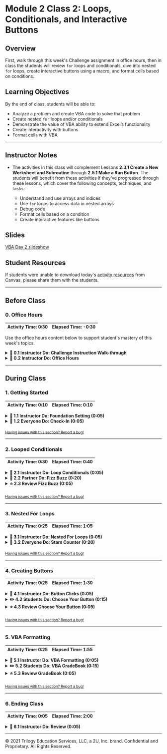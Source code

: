 # Module 2 Class 2: Loops, Conditionals, and Interactive Buttons


## Overview

First, walk through this week's Challenge assignment in office hours, then in class the students will review `for` loops and conditionals, dive into nested `for` loops, create interactive buttons using a macro, and format cells based on conditions.  

## Learning Objectives

By the end of class, students will be able to:

* Analyze a problem and create VBA code to solve that problem
* Create nested `for` loops and/or conditionals
* Demonstrate the value of VBA ability to extend Excel’s functionality
* Create interactivity with buttons
* Format cells with VBA

- - -

## Instructor Notes

* The activities in this class will complement Lessons **2.3.1 Create a New Worksheet and Subroutine** through **2.5.1 Make a Run Button**.  The students will benefit from these activities if they‘ve progressed through these lessons, which cover the following concepts, techniques, and tasks: 

    * Understand and use arrays and indices
    * Use `for` loops to access data in nested arrays
    * Debug code 
    * Format cells based on a condition
    * Create interactive features like buttons


## Slides

[VBA Day 2 slideshow](https://docs.google.com/presentation/d/1VXO2t8Py1FV2FWHqcIsdWlGIfCmT9JwmOCpQ4MQ1g4Y/edit?usp=sharing)

## Student Resources

If students were unable to download today's [activity resources](https://2u-data-curriculum-team.s3.amazonaws.com/data-viz-online-lesson-plans/02-Lessons/2-2-Student-Resources.zip) from Canvas, please share them with the students. 

- - - 

## Before Class

### 0. Office Hours

| Activity Time: 0:30       |  Elapsed Time:     -0:30  |
|---------------------------|---------------------------|

Use the office hours content below to support student's mastery of this week's topics.

<details>
  <summary><strong>📣 0.1 Instructor Do: Challenge Instruction Walk-through</strong></summary>

Open the Challenge in Canvas and go through the high-level instructions and requirements with your class. Be sure to check for understanding.

Open the Rubric in Canvas, go through the Mastery column with your class, and show how it maps back to the requirements for each deliverable. Be sure to check for understanding.

Review the following tips to ensure clarity on the Challenge:

For **Deliverable 1: Refactor VBA Code and Measure Performance**, students will refactor the solution from Module 2 to make the code run faster and improve efficiency.

Go over the [Module 2 solution VBA script](../../../01-Assignments/02-Wall-Street/Solution/async_solution.vbs) and compare it to the [VBA Challenge starter code](../../../01-Assignments/02-Wall-Street/Resources/challenge_starter_code.vbs). There are commented sections where students will be adding the refactored code.

This will be the first time that students will need to refactor code. Let them know that they will be doing this a lot in the coming weeks and after they finish the course.

Let the students know that refactoring is common on the job, as first attempts at code won’t always be the best way to accomplish a task. Sometimes, refactoring code that was written by someone else will be your entry point to working with the existing code at a job.

Students can think of refactoring as rewriting a draft of an essay. The first time we write code, our focus is on getting it to work correctly. After we’re done with the first “draft” of code, we can look to see how we could have accomplished the same task with different code, which may run more quickly or be easier to understand. Therefore, refactoring is the process of accomplishing the same task with our code, just more efficiently.

For **Deliverable 2: Written Analysis of Results**, the learners will write an analysis report in the repository README.md file, just like they did in Module 1.

Encourage your class to begin the Challenge as soon as possible, if they haven’t already, and to use the Learning Assistants channel and prescheduled Office Hours with their instructional team for help as they progress through their work. If they feel like they need context throughout the week to understand documentation or instructions, this is where they can get it.

Open the floor to discussion and be sure to answer any questions that students may have about the Challenge requirements before moving on to other areas of interest.
</details>

<details>
  <summary><strong> 📣 0.2 Instructor Do: Office Hours</strong></summary>

* Before you begin class, hold office hours. Office hours should be driven by students. Encourage students to take full advantage of office hours by reminding them that this is their time to ask questions and get assistance from instructional staff as they learn new concepts.

* Expect that students may ask for assistance. For example: 

  * Further review on a particular subject
  * Debugging assistance
  * Help with computer issues
  * Guidance with a particular tool

</details>


- - -

## During Class 

### 1. Getting Started

| Activity Time:       0:10 |  Elapsed Time:      0:10 |
|---------------------------|---------------------------|


<details>
  <summary><strong>📣 1.1 Instructor Do: Foundation Setting (0:05)</strong></summary>

* Welcome students to class.

* Direct students to post individual questions in the Zoom chat to be addressed by you and your TAs at the end of class.

* You may open the slideshow and use slides 1-7 to assist you as you walk through the foundation setting with your class. 

* **This Week - Deeper Dive with Excel:** Talk through the key skills that students will learn this week, and let them know that they are continuing to build on their data analyst skills. 

* **Today's Objectives:** Now, outline the concepts covered in today's lesson. Remind students that they can find the relevant activity files in the “Getting Ready for Class” page in their course content. 

</details>

<details>
  <summary><strong>🎉 1.2 Everyone Do: Check-In (0:05)</strong></summary>

* Ask the class the following questions and call on students for the answers:

    * **Q:** How are you feeling about your progress so far?

    * **A:** Let them know that we are starting to build their skill set. It’s also okay to feel overwhelmed as long as you don’t give up.

    * **Q:** How comfortable do you feel with this topic? 

    * **A:** Let's do "fist to five" together. If you are not feeling confident, hold up a fist (0). If you feel very confident, hold up an open hand (5).

</details>

<sub>[Having issues with this section? Report a bug!](https://bit.ly/2JYNema)</sub>

- - -

### 2. Looped Conditionals 

| Activity Time:  0:30 |  Elapsed Time: 0:40  |
|----------------------|----------------------|

<details>
  <summary><strong> 📣  2.1 Instructor Do: Loop Conditionals (0:05)</strong></summary>

* Let the students know that you are going to review looped conditionals. As a proficient developer, you’ll be familiar with this simple concept, but do not underestimate how critical it is for students to grasp.

* You may open up and use slides 8-17 to accompany this activity. 

* Open [01-Ins_LoopConditionals/Solved/conditional_loops.vbs](Activities/01-Ins_LoopConditionals/Solved/conditional_loops.vbs) and walk students through the code. Have them guess what it will do before running the code.

* Then, explain it line by line.

  * Start by pointing out the basic `for` loop structure.

  * Then, introduce the concept of the modulus to determine remainder.

  * Point out that we are using `if-else` statements to route the flow of logic depending on whether `i` is even or odd.

  * Point out that we need to include the `End If` and also the `Next i` to close each respective block.

  ![Images/01-Ins_LoopConditionals.png](Images/01-Ins_LoopConditionals.png)

* Once finished, send your completed file to students in Slack.

* Ask the class the following questions and call on students for the answers:

    * **Q:** Where have we used this before?

    * **A:** We used a looped conditional to check if the value of a cell in the first column was "DQ" when we looped through all the rows in Lesson 2.2.3.

    * **Q:** How does this activity equip us for the Challenge?

    * **A:** We will need to create a looped conditional to check what rows contain a specific stock index when we loop over all the rows.

    * **Q:** What can we do if we don't completely understand this?

    * **A:** We can refer to the lesson plan and reach out to the instructional staff.

* Answer any questions before proceeding to the student activity.

</details>

<details>
  <summary><strong>👥  2.2 Partner Do: Fizz Buzz (0:20)</strong></summary>
 
* In this exercise, the students will work in pairs on a very popular logic problem in coding, Fizzbuzz, which is often given in technical interviews across all programming languages. 

* Open the [Activities/02-Par_FizzBuzz/Solved/fizzbuzz.xlsm](Activities/02-Par_FizzBuzz/Solved/fizzbuzz.xlsm) file and run the code once so that they can see how it works.

  ![Images/02-Par_FizzBuzz-1.png](Images/02-Par_FizzBuzz.png)

* Explain the rules of the exercise at a high level:

  * If a number is divisible by just 3, then the code should print Fizz.

  * If a number is divisible by just 5, then the code should print Buzz.

  * If a number is divisible by both 3 and 5, then the code should print FizzBuzz.

* Make sure the students can download and open the [instructions](Activities/02-Par_FizzBuzz/README.md) and the [starter Excel file](Activities/02-Par_FizzBuzz/Unsolved/fizzbuzz.xlsm) from the AWS link. 

* Answer any questions before breaking the students out in pairs. 

* Divide students into groups of two. 

* Let students know that their group may be asked to share and walk through their work at the end of the activity.

</details>

<details>
  <summary><strong> ⭐ 2.3 Review Fizz Buzz (0:05)</strong></summary>

* Once time is up, ask for a group to walk through their solution. 

* To encourage participation, you can live code the VBA script and ask for groups to help you complete the code as you write it out.  

* If there are no volunteers, open the solution files found in [02-Par_FizzBuzz/Solved](Activities/02-Par_FizzBuzz/Solved) to guide the students. 

* Walk the students through the solution. As you do, be sure to explain:

  * We started the exercise by creating a basic `for` loop.

  * We then created a variable to track the value of the number in column 1.

  * We then created a series of `If-Then` statements. 
  
    * First, we started by checking for numbers that are divisible by both 3 and 5. It is important to start here because `If-Then` statements move from least specific to most specific: if a number is divisible by both 3 and 5, it is also divisible by 3. 
    * Next, we have to make sure our code handles the more specific scenarios: if a number is divisible by 3, then if a number is divisible by 5. 
    * Let the students know that this isn't an obvious solution; instead, it’s something that emerges as you approach your code.
    * Each of our `If-Then` statements triggers a change to `Cells(i, 2)` (column 2).

    ```vb
      ' Loop through the values in Column 1
      For i = 2 To 100

          'Set cell value to variable
          num = Cells(i, 1).Value


          ' Check if the number is divisible by 3 and 5....
          If (num Mod 3 = 0 And num Mod 5 = 0) Then

              ' If so, print Fizzbuzz
              Cells(i, 2).Value = "Fizzbuzz"

          ' Check if the number is divisible by just 3...
          ElseIf (num Mod 3 = 0) Then

              ' If so, print "Fizz"
              Cells(i, 2).Value = "Fizz"

          ' Check if the number is divisible by just 5...
          ElseIf (num Mod 5 = 0) Then

              ' If so, print "Buzz"
              Cells(i, 2).Value = "Buzz"

          End If

      Next i
    ```
* Send out the files to the solution [02-Par_FizzBuzz/Solved](Activities/02-Par_FizzBuzz/Solved) for students to refer to later.

* Ask the class the following questions and call on students for the answers: 

    * **Q:** What can we do if we don't completely understand this?

    * **A:** Break up the code in chunks. First, write an `If-Then` statement that checks if a number is only divisible by 3 and 5. Then, write an `If-Then` statement that checks if a number is only divisible by 3, and so on. 

* Answer any questions before proceeding to the next activity.

</details>

<sub>[Having issues with this section? Report a bug!](https://bit.ly/2IrRjPk)</sub>

- - - 

### 3. Nested For Loops

| Activity Time:  0:25 |  Elapsed Time: 1:05  |
|----------------------|----------------------|

<details>
  <summary><strong> 📣  3.1 Instructor Do: Nested For Loops (0:05)</strong></summary>

* Next, let the students know that they are going to continue working with `for` loops. For this demonstration, you'll review nested `for` loops. Like looped conditionals, this is an extremely important concept and one that can easily confuse students. Encourage them to focus on this section. 

* You may open up and use slides 18-25 to accompany this activity.

* Open the `vbs` code file and spreadsheet in the [Activities/03-Ins_NestedForLoops/Solved](Activities/03-Ins_NestedForLoops/Solved) folder and show both to the students. 

* Point out that in this example, we are looking to loop through both the rows and the columns of the spreadsheet. Try to highlight cells as you try to simulate the actions of each loop. Begin at the top left and move across the columns before proceeding to the next row.

  ![Images/03-Ins_NestedForLoops.png](Images/03-Ins_NestedForLoops.png)

* Once finished, send out the activity files [03-Ins_NestedForLoops/Solved](Activities/03-Ins_NestedForLoops/Solved) for students to refer to later.

* Encourage students to re-do the activity in their groups if they have time after the follwoing "Student Do" activity.

* Ask the class the following questions and call on students for the answers:

    * **Q:** Where have we used this before?

    * **A:** We created a nested `for` loop to loop through the tickers array and run the analysis with a `for` loop in Lesson 2.3.2.

    * **Q:** How does this activity equip us for the Challenge?

    * **A:** We won't need to create a nested `for` loop in the Challenge, but understanding the concepts of nested `for` loops is beneficial right now because we will use them later in modules using Python or JavaScript. 

    * **Q:** What can we do if we don't completely understand this?

    * **A:** We can refer to the lesson plan and reach out to the instructional staff.

* Answer any questions before proceeding to the student activity.
</details>

<details>
  <summary><strong>🎉 3.2 Everyone Do: Stars Counter (0:20)</strong></summary> 

* In this exercise, the students will have access to an Excel spreadsheet containing 50 rows of "review data" for two online language learning programs, Spanish and French. Using their knowledge of VBA, it is up to them to determine the total number of stars that each user gave their respective program, and then find the total number of stars both programs received.

  ![StarCounter Gif](Images/StarCounter.gif)

* Open the [star_counter.xlsm solution](Activities/04-Evr_StarsCounter/Solved/star_counter_with_VBA.xlsm) and run the macro to show them what they will be creating.

* Next, go over the [instructions](Activities/04-Evr_StarsCounter/README.md) with the students and check for understanding.

* Make sure the students can download and open the [instructions](Activities/04-Evr_StarsCounter/README.md), the [starter Excel file](Activities/04-Evr_StarsCounter/Unsolved/star_counter.xlsm), and the [starter VBS file](Activities/04-Evr_StarsCounter/Unsolved/star_counter_starter.vbs) from the AWS link.

* Let the students work on their solution for 5 minutes, then open the [starter VBS file](Activities/04-Evr_StarsCounter/Unsolved/star_counter_starter.vbs) and ask for volunteers to code for the variable to hold the `StarCounter` and for the `for` loop. 

  * If students are stuck, explain that the first `for` loop loops through rows 2 to 51.

* Let students continue working on their solution. After 5 minutes, ask for volunteers to code for the next steps: initializing the `StarCounter` and the second `for` loop. 

  * If students are stuck, explain that the second `for` loop loops through each star column (4-8).

* Let students continue working on their solution. After 5 minutes, ask for volunteers for the solution to the conditional statement and the code to print the total in column I. 

  * If students are stuck, let the students know that every time we find a "Full-Star" value within a column, we add one to our `StarCounter`; and outside the conditional statement, the value of `StarCounter` is placed within a new cell after the conclusion of the second loop, and then we move onto the next value in the first loop.

  ![Star Counter Basic](Images/StarCounter_Basic.png)

* If time permits, go over the bonus, but first ask for volunteers to come forward to share their answers to the following questions: 

    * **Q:** Who used VBA to determine the last row automatically?
    * **Q:** Who created the bar and line charts?

* For the bonus, open up [04-Evr_StarsCounter/star_counter_bonus.vbs](Activities/04-Evr_StarsCounter/Solved/star_counter_bonus.vbs) and run through the code with your class, fielding whatever questions they may have.

  * Point out that this part of the code, 

  ```vb
  ' Loop through each row
  for i = 2 to 51

  ```

  * can be replaced with this code.

  ```vb
  'Counts the number of rows
  lastrow = Cells(Rows.Count, 1).End(xlUp).Row
 
  ' Loop through each row
  ' Use lastrow variable instead of 51
  For i = 2 To lastrow

  ```

* Next, walk through creating the line and bar charts for the class. 

* Send out the solution files to the students. Then, ask the class the following questions and call on students for the answers:

    * **Q:** What can we do if we don't completely understand nested `for` loops?

    * **A:** We can refer to the lesson plan and do the Skill Drill at the end of the page in Lesson 2.3.2, and we can reach out to the instructional staff.   

* Answer any questions before proceeding to the next activity.


</details>

<sub>[Having issues with this section? Report a bug!](https://bit.ly/3eQZrEJ)</sub>

- - - 

### 4. Creating Buttons

| Activity Time:  0:25 |  Elapsed Time: 1:30  |
|----------------------|----------------------|

<details>
  <summary><strong> 📣 4.1 Instructor Do: Button Clicks (0:05)</strong></summary>

* For the next activity, let the students know that you are going to show them how to create form control buttons that will automate a macro when the button is clicked.

* You may open up and use slides 26-30 to accompany this activity.

* Open the spreadsheet in the [05-Ins_ButtonClicks](Activities/05-Ins_ButtonClicks/Solved) folder and show the students the VBS code and spreadsheet. 

* Next, return to the Developer tab to show students how to add a button to their spreadsheet. The Mac view is slightly different, so be sure to patiently support students on both operating systems. Click on the "Button" to create the button.

  ![Images/04-ButtonClicks_2.png](Images/04-ButtonClicks_2.png)

* Once the button is created, you will be asked to "Assign a Macro to the button.” You can choose to create a new macro or select an existing one. If you accidentally close this window, you can always return to it by right-clicking your button and selecting "Assign Macro." 

  ![Images/04-ButtonClicks_3.png](Images/04-ButtonClicks_3.png)

* After the button is created, click the button. You will see that the button is associated with a macro that simply prints "You clicked me" when pressed.

  ![Images/04-ButtonClicks_4.png](Images/04-ButtonClicks_4.png)

* Send out the activity files in the [05-Ins_ButtonClicks](Activities/05-Ins_ButtonClicks/Solved) folder for students to refer to later.

* Ask the class the following questions and call on students for the answers:

    * **Q:** Where have we used this before?

    * **A:** We created a form control button to clear the worksheet in Lesson 2.5.1.

    * **Q:** How does this activity equip us for the Challenge?

    * **A:** We will need to create form control buttons that ask us to clear the worksheet and run the analysis.

    * **Q:** What can we do if we don't completely understand this?

    * **A:** We can refer to the lesson plan and reach out to the instructional staff.

* Answer any questions before proceeding to the student activity.

</details>

<details>
  <summary><strong> ✏️ 4.2 Students Do: Choose Your Button (0:15)</strong></summary>

* In this exercise, the students will be running a subroutine of their own to trigger two buttons that elicit different messages when clicked.

* Next, open the Excel file in [06-Stu_ChooseYourButton/Solved/choose_your_button.xlsm](Activities/06-Stu_ChooseYourButton/Solved/choose_your_button.xlsm) and run the macro to show the students what they will be creating.

* Next, go over the [instructions](Activities/06-Stu_ChooseYourButton/README.md) with the students and check for understanding.

* Make sure the students can download and open the [instructions](Activities/06-Stu_ChooseYourButton/README.md) and the [starter Excel file](Activities/06-Stu_ChooseYourButton/Unsolved/choose_your_button.xlsm) for this activity from the AWS link. 

* Answer any questions before breaking the students out in groups.

* Divide students into groups of 3-5. They should work on the solution by themselves, but they can talk to others in their group to get tips.

* Let students know that they may be asked to share and walk through their work at the end of the activity. 

</details>

<details>
  <summary><strong> ⭐ 4.3 Review Choose Your Button  (0:05)</strong></summary>

* Once time is up, bring the students back from their groups and ask for a volunteer, or identify a group that can share their work for a walk-through. Remind them that it is perfectly alright if they didn't finish the activity.

* Open up [Activities/06-Stu_ChooseYourButton/Solved/choose_your_button.vbs](Activities/06-Stu_ChooseYourButton/Solved/choose_your_button.vbs) and walk the students through the VBA script. As you do, point out:

  * We created two VBA subroutines, one for each button.

  * Return to the Excel solution file and point out that each button is associated with a different subroutine.

  * Answer any questions before proceeding to the next example.

  ![Images/04-ChooseButtons_1.png](Images/04-ChooseButtons.png)

* Send out the solution files in the [06-Stu_ChooseYourButton/Solved](Activities/06-Stu_ChooseYourButton/Solved) folder for students to refer to later.

* Ask the class the following questions and call on students for the answers:

    * **Q:** What can we do if we don't completely understand this?

    * **A:** Practice creating simple buttons that do basic tasks such as addition or subtraction, and once the button is clicked the answer is returned in the message box.

* Answer any questions before proceeding to the next activity.


</details>

<sub>[Having issues with this section? Report a bug!](https://bit.ly/2IqixFN)</sub>

- - - 

### 5. VBA Formatting

| Activity Time:  0:25 |  Elapsed Time: 1:55  |
|----------------------|----------------------|


<details>
  <summary><strong> 📣 5.1 Instructor Do: VBA Formatting (0:05)</strong></summary>

* For the last activity, let the students know that not only can we use VBA to change the values within cells, but we can also code in formatting fairly easily using a variety of functions.

* You may open up and use slides 31-36 to accompany this activity.

* Open the spreadsheet in the [07-Ins_Formatter/formatter.xlsm](Activities/07-Ins_Formatter/Solved/formatter.xlsm) within Excel and explain to your students how we will be using VBA to fill each of these cells with their respective colors.

  ![Without Formatting](Images/WithoutFormatting-VBA.png)


  * Within the VBA editor, write the following code...

  ```vb
  Sub formatter()

    ' Set the Font color to Red
    Range("A1").Font.Color = vbRed

    ' Set the Cell Colors to Red
    Range("A2:A5").Interior.Color = vbRed

  ```

* Check to see if your students can guess what this code will do once run.

  ![Paint the Cells Red](Images/PaintTheCellsRed.gif)

  * The text in cell A1 will be colored red.

  * The interiors of cells A2 to A5 will be filled with red as well.

* Now have your students help you create the code that will color columns B, C, and D.

  ![Paint the Cell Rainbow](Images/PaintTheCellRainbow.gif)

  * Point out how the code is mostly the same as painting the cells red, with the only values changing being the cells referenced and the color value.

* Check with your students to see if they have any questions regarding VBA formatting.

* Send out the activity files in the [07-Ins_Formatter/Solved](Activities/07-Ins_Formatter/Solved) folder for students to refer to later.

* Ask the class the following questions and call on students for the answers:

    * **Q:** Where have we used this before?

    * **A:** We applied color to the cells based on conditions in Lesson 2.4.2.

    * **Q:** How does this activity equip us for the Challenge?

    * **A:** We will need to color the cells in the "Return" column based on a whether the total daily return is positive or negative.

    * **Q:** What can we do if we don't completely understand this?

    * **A:** We can refer to the lesson plan and reach out to the instructional staff.

* Answer any questions before proceeding to the student activity.

</details>

<details>
  <summary><strong> ✏️ 5.2 Students Do: VBA GradeBook (0:15)</strong></summary>

* In this exercise, the students are going to create an Excel application that checks a fictional student's grade and performs some actions based upon the grade.

  ![Grade Book](Images/GradeBook.gif)

* Open the Excel file in [08-Stu_Gradebook/Solved/grader.xlsm](Activities/08-Stu_Gradebook/Solved/grader.xlsm) and run the macro to show them what they will be creating.

* Next, go over the [instructions](Activities/08-Stu_Gradebook/README.md) with the students and check for understanding.

* Make sure the students can download and open the [instructions](Activities/08-Stu_Gradebook/README.md) and the [starter Excel file](Activities/08-Stu_Gradebook/Unsolved/grader.xlsm) for this activity from the AWS link.  

* Answer any questions before breaking the students out in groups.

* Divide students into groups of 3-5. They should work on the solution by themselves, but they can talk to others in their group to get tips.

* Let students know that they may be asked to share and walk through their work at the end of the activity. 


</details>

<details>
  <summary><strong> ⭐ 5.3 Review GradeBook (0:05)</strong></summary>

* Once time is up, bring the students back from their groups and ask for a volunteer, or identify a group that can share their work for a walk-through. Remind them that it is perfectly alright if they didn't finish the activity.

* Open up [08-Stu_Gradebook/Solved/grader.xlsm](Activities/08-Stu_Gradebook/Solved/grader.xlsm) and run through the code with your class, fielding whatever questions they may have.

* In your discussion of the solution, make sure to point out the following:

  * Point out how you are modifying the formatting/value of cells C2 and D2 based upon the value stored within B2. When the value of B2 changes, so too does the formatting/value of cells C2 and D2.

  * Due to the number of possible inputs, our code includes plenty of conditionals to account for every new letter grade.

  * For the bonus, the code only needs to collect the previous values of B2, C2, and D2 before moving them into three new cells, then clear the information held in row 2.

  ![GradeBook_FirstCodeBlock](Images/GradeBook_FirstCodeBlock.png)

* Send out the solution files in the [08-Stu_Gradebook/Solved](Activities/08-Stu_Gradebook/Solved) folder for students to refer to later.

* Ask the class the following questions and call on students for the answers:

     * **Q:** Most grading standards consider Failing at `<= 59`, and grades between 60-69 are assigned a "D". How would you change the script to account for these standards? 

    * **A:** Open up the [grader_calculate_D.vbs solution](Activities/08-Stu_Gradebook/Solved/grader_calculate_D.vbs) and show the students how you would account for grades A, B, C, D, and F.
    
    * **Q:** What can we do if we don't completely understand this?

    * **A:** We can refer to the lesson plan and reach out to the instructional staff.

* Answer any questions before ending class.

</details>

<sub>[Having issues with this section? Report a bug!](https://bit.ly/2IthDby)</sub>

- - - 

### 6. Ending Class 

| Activity Time:       0:05 |  Elapsed Time:      2:00  |
|---------------------------|---------------------------|

<details>
  <summary><strong>📣  6.1 Instructor Do: Review (0:05)</strong></summary>

* Before ending class, review the skills that were covered today and mention where in the module these skills are introduced. 
  * Conditional statements and `for` loops were covered in **Lesson 2.2.3**.
  * Nested `for` loops were covered in **Lesson 2.3.2**.
  * Adding color to cells using conditionals was covered in **Lesson 2.4.2**.
  * Form control buttons were covered in **Lesson 2.5.1**.

* Answer any questions the students may have.

</details>

- - -

© 2021 Trilogy Education Services, LLC, a 2U, Inc. brand.  Confidential and Proprietary.  All Rights Reserved.
